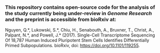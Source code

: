 ### This repository contains open-source code for the analysis of the study currently being under-review in *Genome Research* and the preprint is accessible from bioRxiv at:  
 

Nguyen, Q.\*, Lukowski, S.\*, Chiu, H., Senabouth, A., Bruxner, T., Christ, A., Palpant, N.\*, and Powell, J.* (2017). Single-Cell Transcriptome Sequencing Of 18,787 Human Induced Pluripotent Stem Cells Identifies Differentially Primed Subpopulations. bioRxiv, doi: <https://doi.org/10.1101/119255>. 
